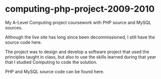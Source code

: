# computing-php-project-2009-2010
My A-Level Computing project coursework with PHP source and MySQL sources.

Although the live site has long since been decommissioned, I still have the source code here.

The project was to design and develop a software project that used the principles taught in class, but also to use the skills learned during that year that I studied Computing to code the solution.

PHP and MySQL source code can be found here. 
